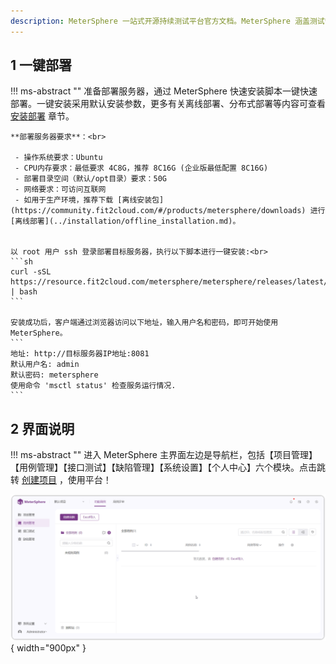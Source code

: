 ```yaml
---
description: MeterSphere 一站式开源持续测试平台官方文档。MeterSphere 涵盖测试管理、接口测试、UI 测试和性能测试等功能，全面兼容 JMeter、Selenium 等主流开源标准，有效助力开发和测试团队充分利用云弹性进行高度可 扩展的自动化测试，加速高质量的软件交付。
---
```


## 1 一键部署
!!! ms-abstract ""
    准备部署服务器，通过 MeterSphere 快速安装脚本一键快速部署。一键安装采用默认安装参数，更多有关离线部署、分布式部署等内容可查看 [安装部署](../installation/network_port.md) 章节。<br>

    **部署服务器要求**：<br>

     - 操作系统要求：Ubuntu
     - CPU内存要求：最低要求 4C8G，推荐 8C16G (企业版最低配置 8C16G)
     - 部署目录空间（默认/opt目录）要求：50G
     - 网络要求：可访问互联网
     - 如用于生产环境，推荐下载 [离线安装包](https://community.fit2cloud.com/#/products/metersphere/downloads) 进行 [离线部署](../installation/offline_installation.md)。


    以 root 用户 ssh 登录部署目标服务器，执行以下脚本进行一键安装:<br>
    ```sh
    curl -sSL https://resource.fit2cloud.com/metersphere/metersphere/releases/latest/download/quick_start.sh | bash
    ```

    安装成功后，客户端通过浏览器访问以下地址，输入用户名和密码，即可开始使用 MeterSphere。
    ```
    地址: http://目标服务器IP地址:8081
    默认用户名: admin
    默认密码: metersphere
    使用命令 'msctl status' 检查服务运行情况.
    ```

## 2 界面说明
!!! ms-abstract ""
    进入 MeterSphere 主界面左边是导航栏，包括【项目管理】【用例管理】【接口测试】【缺陷管理】【系统设置】【个人中心】六个模块。点击跳转 [创建项目](../quick_start/create_project.md) ，使用平台！

![界面说明](../img/安装首页.png){ width="900px" }
